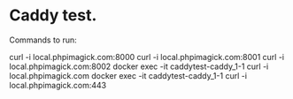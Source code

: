 
# Caddy test.

Commands to run:


curl -i local.phpimagick.com:8000
curl -i local.phpimagick.com:8001
curl -i local.phpimagick.com:8002
docker exec -it caddytest-caddy_1-1 curl -i local.phpimagick.com
docker exec -it caddytest-caddy_1-1 curl -i local.phpimagick.com:443
